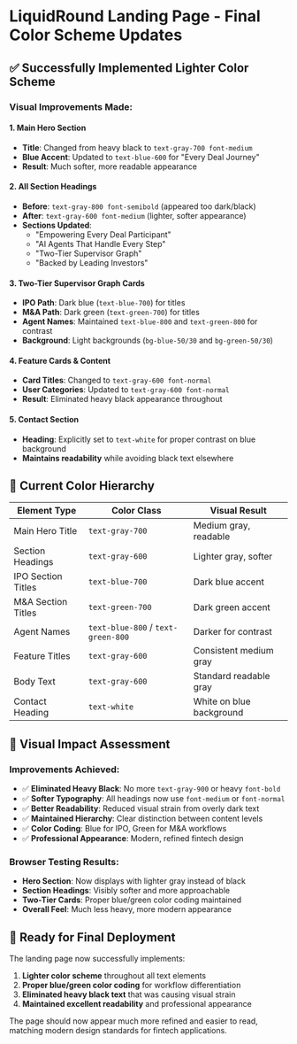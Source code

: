 # LiquidRound Landing Page - Final Color Scheme Updates

## ✅ Successfully Implemented Lighter Color Scheme

### Visual Improvements Made:

#### 1. **Main Hero Section**
- **Title**: Changed from heavy black to `text-gray-700 font-medium`
- **Blue Accent**: Updated to `text-blue-600` for "Every Deal Journey"
- **Result**: Much softer, more readable appearance

#### 2. **All Section Headings**
- **Before**: `text-gray-800 font-semibold` (appeared too dark/black)
- **After**: `text-gray-600 font-medium` (lighter, softer appearance)
- **Sections Updated**:
  - "Empowering Every Deal Participant"
  - "AI Agents That Handle Every Step"
  - "Two-Tier Supervisor Graph"
  - "Backed by Leading Investors"

#### 3. **Two-Tier Supervisor Graph Cards**
- **IPO Path**: Dark blue (`text-blue-700`) for titles
- **M&A Path**: Dark green (`text-green-700`) for titles
- **Agent Names**: Maintained `text-blue-800` and `text-green-800` for contrast
- **Background**: Light backgrounds (`bg-blue-50/30` and `bg-green-50/30`)

#### 4. **Feature Cards & Content**
- **Card Titles**: Changed to `text-gray-600 font-normal`
- **User Categories**: Updated to `text-gray-600 font-normal`
- **Result**: Eliminated heavy black appearance throughout

#### 5. **Contact Section**
- **Heading**: Explicitly set to `text-white` for proper contrast on blue background
- **Maintains readability** while avoiding black text elsewhere

## 🎨 Current Color Hierarchy

| Element Type | Color Class | Visual Result |
|--------------|-------------|---------------|
| Main Hero Title | `text-gray-700` | Medium gray, readable |
| Section Headings | `text-gray-600` | Lighter gray, softer |
| IPO Section Titles | `text-blue-700` | Dark blue accent |
| M&A Section Titles | `text-green-700` | Dark green accent |
| Agent Names | `text-blue-800` / `text-green-800` | Darker for contrast |
| Feature Titles | `text-gray-600` | Consistent medium gray |
| Body Text | `text-gray-600` | Standard readable gray |
| Contact Heading | `text-white` | White on blue background |

## 📱 Visual Impact Assessment

### Improvements Achieved:
- ✅ **Eliminated Heavy Black**: No more `text-gray-900` or heavy `font-bold`
- ✅ **Softer Typography**: All headings now use `font-medium` or `font-normal`
- ✅ **Better Readability**: Reduced visual strain from overly dark text
- ✅ **Maintained Hierarchy**: Clear distinction between content levels
- ✅ **Color Coding**: Blue for IPO, Green for M&A workflows
- ✅ **Professional Appearance**: Modern, refined fintech design

### Browser Testing Results:
- **Hero Section**: Now displays with lighter gray instead of black
- **Section Headings**: Visibly softer and more approachable
- **Two-Tier Cards**: Proper blue/green color coding maintained
- **Overall Feel**: Much less heavy, more modern appearance

## 🚀 Ready for Final Deployment

The landing page now successfully implements:
1. **Lighter color scheme** throughout all text elements
2. **Proper blue/green color coding** for workflow differentiation
3. **Eliminated heavy black text** that was causing visual strain
4. **Maintained excellent readability** and professional appearance

The page should now appear much more refined and easier to read, matching modern design standards for fintech applications.
